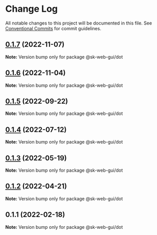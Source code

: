 # Change Log

All notable changes to this project will be documented in this file.
See [Conventional Commits](https://conventionalcommits.org) for commit guidelines.

## [0.1.7](https://github.com/Sundsvallskommun/web-shared-components/compare/@sk-web-gui/dot@0.1.6...@sk-web-gui/dot@0.1.7) (2022-11-07)

**Note:** Version bump only for package @sk-web-gui/dot

## [0.1.6](https://github.com/Sundsvallskommun/web-shared-components/compare/@sk-web-gui/dot@0.1.5...@sk-web-gui/dot@0.1.6) (2022-11-04)

**Note:** Version bump only for package @sk-web-gui/dot

## [0.1.5](https://github.com/Sundsvallskommun/web-shared-components/compare/@sk-web-gui/dot@0.1.4...@sk-web-gui/dot@0.1.5) (2022-09-22)

**Note:** Version bump only for package @sk-web-gui/dot

## [0.1.4](https://github.com/Sundsvallskommun/web-shared-components/compare/@sk-web-gui/dot@0.1.3...@sk-web-gui/dot@0.1.4) (2022-07-12)

**Note:** Version bump only for package @sk-web-gui/dot

## [0.1.3](https://github.com/Sundsvallskommun/web-shared-components/compare/@sk-web-gui/dot@0.1.2...@sk-web-gui/dot@0.1.3) (2022-05-19)

**Note:** Version bump only for package @sk-web-gui/dot

## [0.1.2](https://github.com/Sundsvallskommun/web-shared-components/compare/@sk-web-gui/dot@0.1.1...@sk-web-gui/dot@0.1.2) (2022-04-21)

**Note:** Version bump only for package @sk-web-gui/dot

## 0.1.1 (2022-02-18)

**Note:** Version bump only for package @sk-web-gui/dot
